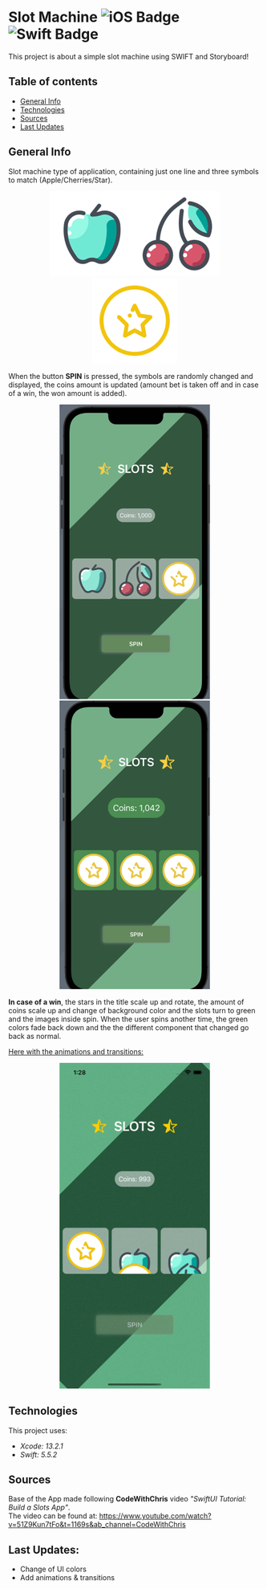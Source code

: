 <!--
  Title: Slot MAchine
  Description: iOS App of slot machine type, made using SWIFT and Storyboard
  Author: Adrien CHABAUD
  -->
  
# Slot Machine ![iOS Badge](https://img.shields.io/badge/iOS-000000?style=for-the-badge&logo=ios&logoColor=white) ![Swift Badge](https://img.shields.io/badge/Swift%20Version-5-orange) 

This project is about a simple slot machine using SWIFT and Storyboard!

## Table of contents
* [General Info](#general-info)
* [Technologies](#technologies)
* [Sources](#sources)
* [Last Updates](#last-updates)

## General Info
Slot machine type of application, containing just one line and three symbols to match (Apple/Cherries/Star).

<!-- Add picture of the symbols -->
<!-- ![Lorem Ipsum](path) -->

<p align="center">
  <img src="/Slot_Machine/Assets.xcassets/fruit1.imageset/apple.png"><img src="/Slot_Machine/Assets.xcassets/fruit2.imageset/cherry.png"><img src="Slot_Machine/Assets.xcassets/fruit3.imageset/star.png">
</p>

When the button **SPIN** is pressed, the symbols are randomly changed and displayed, the coins amount is updated (amount bet is taken off and in case of a win, the won amount is added).

<p align="center">
  <img src="/images/slot_machine_activity.png" width=300><img src="/images/slot_machine_win.png" width=300>
</p>

**In case of a win**, the stars in the title scale up and rotate, the amount of coins scale up and change of background color and the slots turn to green and the images inside spin. When the user spins another time, the green colors fade back down and the the different component that changed go back as normal.

<ins>Here with the animations and transitions:</ins><br>

<p align="center">
  <img src="/images/slot_machine.gif" width=300>
</p>

## Technologies

This project uses:
* *Xcode: 13.2.1*
* *Swift: 5.5.2*

## Sources
<!-- Add any references or tutorials used -->
Base of the App made following **CodeWithChris** video *"SwiftUI Tutorial: Build a Slots App"*.<br>
The video can be found at: https://www.youtube.com/watch?v=51Z9Kun7tFo&t=1169s&ab_channel=CodeWithChris

## Last Updates:

- Change of UI colors
- Add animations & transitions
